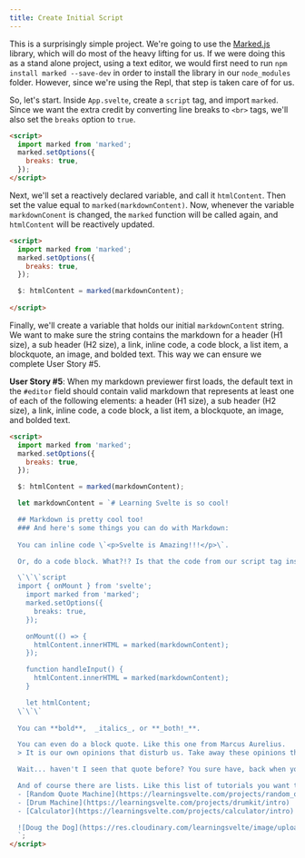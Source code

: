 ```yaml
---
title: Create Initial Script
---
```


This is a surprisingly simple project. We're going to use the [Marked.js](https://marked.js.org/) library, which will do most of the heavy lifting for us. If we were doing this as a stand alone project, using a text editor, we would first need to run `npm install marked --save-dev` in order to install the library in our `node_modules` folder. However, since we're using the Repl, that step is taken care of for us. 

So, let's start. Inside `App.svelte`, create a `script` tag, and import `marked`. Since we want the extra credit by converting line breaks to `<br>` tags, we'll also set the `breaks` option to `true`.

```html
<script>
  import marked from 'marked';
  marked.setOptions({
    breaks: true,
  });
</script>
```

Next, we'll set a reactively declared variable, and call it `htmlContent`. Then set the value equal to `marked(markdownContent)`. Now, whenever the variable `markdownConent` is changed, the `marked` function will be called again, and `htmlContent` will be reactively updated.

```html
<script>
  import marked from 'marked';
  marked.setOptions({
    breaks: true,
  });

  $: htmlContent = marked(markdownContent);
  
</script>
```

Finally, we'll create a variable that holds our initial `markdownContent` string. We want to make sure the string contains the markdown for a header (H1 size), a sub header (H2 size), a link, inline code, a code block, a list item, a blockquote, an image, and bolded text. This way we can ensure we complete User Story #5.

**User Story #5**: When my markdown previewer first loads, the default text in the `#editor` field should contain valid markdown that represents at least one of each of the following elements: a header (H1 size), a sub header (H2 size), a link, inline code, a code block, a list item, a blockquote, an image, and bolded text.

```html
<script>
  import marked from 'marked';
  marked.setOptions({
    breaks: true,
  });

  $: htmlContent = marked(markdownContent);

  let markdownContent = `# Learning Svelte is so cool!

  ## Markdown is pretty cool too!
  ### And here's some things you can do with Markdown:
    
  You can inline code \`<p>Svelte is Amazing!!!</p>\`.

  Or, do a code block. What?!? Is that the code from our script tag inside our Markdown?

  \`\`\`script
  import { onMount } from 'svelte';
    import marked from 'marked';
    marked.setOptions({
      breaks: true,
    });

    onMount(() => {
      htmlContent.innerHTML = marked(markdownContent);
    });

    function handleInput() {
      htmlContent.innerHTML = marked(markdownContent);
    }

    let htmlContent;
  \`\`\`
    
  You can **bold**,  _italics_, or **_both!_**.

  You can even do a block quote. Like this one from Marcus Aurelius.
  > It is our own opinions that disturb us. Take away these opinions then, and resolve to dismiss your judgment about an act as if it were something grievous, and your anger is gone.

  Wait... haven't I seen that quote before? You sure have, back when you did the [Random Quote Machine](https://learningsvelte.com/projects/random_quote_machine/intro) tutorial.

  And of course there are lists. Like this list of tutorials you want to do.
  - [Random Quote Machine](https://learningsvelte.com/projects/random_quote_machine/intro)
  - [Drum Machine](https://learningsvelte.com/projects/drumkit/intro)
  - [Calculator](https://learningsvelte.com/projects/calculator/intro)

  ![Doug the Dog](https://res.cloudinary.com/learningsvelte/image/upload/v1593136802/Doug_the_Doug_Color.png)
  `;
</script>
```


